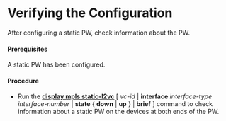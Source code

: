 Verifying the Configuration
===========================

After configuring a static PW, check information about the PW.

#### Prerequisites

A static PW has been configured.


#### Procedure

* Run the [**display mpls static-l2vc**](cmdqueryname=display+mpls+static-l2vc) [ *vc-id* | **interface** *interface-type* *interface-number* | **state** { **down** | **up** } | **brief** ] command to check information about a static PW on the devices at both ends of the PW.